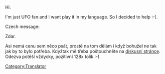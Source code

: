 Hi.

I'm just UFO fan and I want play it in my language. So I decided to help
:-).

Czech message:

Zdar.

Asi nemá cenu sem něco psát, prostě na tom dělám i když bohužel ne tak
jak by to bylo potřeba. Kdyžtak mě třeba poštouchněte na [diskusní
stránce](User_talk:kavol "wikilink"). Odezva potěší vždycky, pozitivní
128x tolik :-).

[Category:Translator](Category:Translator "wikilink")